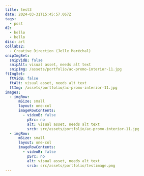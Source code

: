```yaml
---
title: test3
date: 2024-03-31T15:45:57.067Z
tags:
  - post
d2:
  - hello
  - hello
disc: art
collabs2:
  - Creative Direction (Jelle Maréchal)
snipImgSet:
  snipVidB: false
  snipAlt: visual asset, needs alt text
  snipImg: /assets/portfolio/ac-promo-interior-11.jpg
ftImgSet:
  ftVidB: false
  ftAlt: visual asset, needs alt text
  ftImg: /assets/portfolio/ac-promo-interior-11.jpg
images:
  - imgRow:
      mSize: small
      layout: one-col
      imageRowContents:
        - videoB: false
          pSrc: no
          alt: visual asset, needs alt text
          srcb: src/assets/portfolio/ac-promo-interior-11.jpg
  - imgRow:
      mSize: small
      layout: one-col
      imageRowContents:
        - videoB: false
          pSrc: no
          alt: visual asset, needs alt text
          srcb: src/assets/portfolio/testimage.png
---
```

